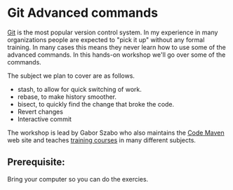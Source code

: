 # Git Advanced commands

[Git](https://git-scm.com/) is the most popular version control system. In my experience in many organizations
people are expected to "pick it up" without any formal training. In many cases this means they never learn how
to use some of the advanced commands. In this hands-on workshop we'll go over some of the commands.


The subject we plan to cover are as follows.

* stash, to allow for quick switching of work.
* rebase, to make history smoother.
* bisect, to quickly find the change that broke the code.
* Revert changes
* Interactive commit


The workshop is lead by Gabor Szabo who also maintains the [Code Maven](https://code-maven.com/) web site and teaches [training courses](https://hostlocal.com/) in many different subjects.

## Prerequisite:

Bring your computer so you can do the exercies.




